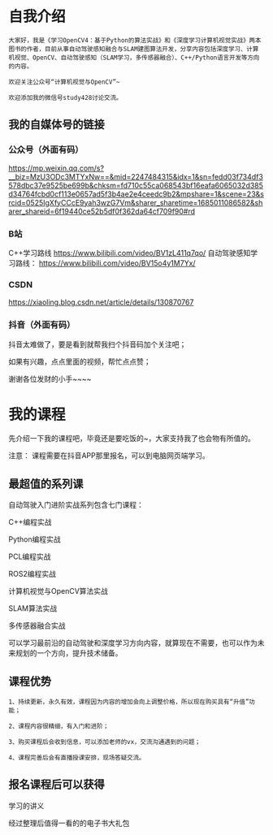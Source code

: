 # 自我介绍

~~~
大家好，我是《学习OpenCV4：基于Python的算法实战》和《深度学习计算机视觉实战》两本图书的作者，目前从事自动驾驶感知融合与SLAM建图算法开发，分享内容包括深度学习、计算机视觉、OpenCV、自动驾驶感知（SLAM学习，多传感器融合）、C++/Python语言开发等方向的内容。

欢迎关注公众号“计算机视觉与OpenCV”~

欢迎添加我的微信号study428讨论交流。
~~~

## 我的自媒体号的链接
### 公众号（外面有码）
https://mp.weixin.qq.com/s?__biz=MzU3ODc3MTYxNw==&mid=2247484315&idx=1&sn=fedd03f734df3578dbc37e9525be699b&chksm=fd710c55ca068543bf16eafa6065032d385d34764fcbd0cf113e0657ad5f3b4ae2e4ceedc9b2&mpshare=1&scene=23&srcid=0525IgXfyCCcE9yah3wzG7Vm&sharer_sharetime=1685011086582&sharer_shareid=6f19440ce52b5df0f362da64cf709f90#rd

### B站
C++学习路线
https://www.bilibili.com/video/BV1zL411q7qo/
自动驾驶感知学习路线：
https://www.bilibili.com/video/BV15o4y1M7Yx/

### CSDN
https://xiaoling.blog.csdn.net/article/details/130870767

### 抖音（外面有码）
抖音太难做了，要是看到就帮我扫个抖音码加个关注吧；

如果有兴趣，点点里面的视频，帮忙点点赞；

谢谢各位发财的小手~~~~


# 我的课程
先介绍一下我的课程吧，毕竟还是要吃饭的~，大家支持我了也会物有所值的。

注意： 课程需要在抖音APP那里报名，可以到电脑网页端学习。


## 最超值的系列课
自动驾驶入门进阶实战系列包含七门课程：

C++编程实战


Python编程实战

PCL编程实战

ROS2编程实战

计算机视觉与OpenCV算法实战



SLAM算法实战

多传感器融合实战


可以学习最前沿的自动驾驶和深度学习方向内容，就算现在不需要，也可以作为未来规划的一个方向，提升技术储备。

## 课程优势

~~~
1、持续更新，永久有效，课程因为内容的增加会向上调整价格，所以现在购买具有“升值”功能；

2、课程内容很精细，有入门和进阶；

3、购买课程后会收到信息，可以添加老师的vx，交流沟通遇到的问题；

4、课程完善后会有直播授课安排，现场答疑交流。
~~~~

## 报名课程后可以获得
学习的讲义

经过整理后值得一看的的电子书大礼包



